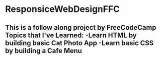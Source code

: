 # ResponsiceWebDesignFFC
This is a follow along project by FreeCodeCamp
Topics that I've Learned:
-Learn HTML by building basic Cat Photo App
-Learn basic CSS by building a Cafe Menu
-
